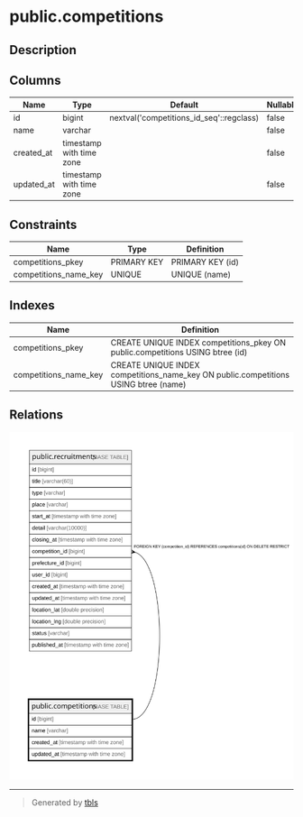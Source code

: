 # public.competitions

## Description

## Columns

| Name | Type | Default | Nullable | Children | Parents | Comment |
| ---- | ---- | ------- | -------- | -------- | ------- | ------- |
| id | bigint | nextval('competitions_id_seq'::regclass) | false | [public.recruitments](public.recruitments.md) |  |  |
| name | varchar |  | false |  |  |  |
| created_at | timestamp with time zone |  | false |  |  |  |
| updated_at | timestamp with time zone |  | false |  |  |  |

## Constraints

| Name | Type | Definition |
| ---- | ---- | ---------- |
| competitions_pkey | PRIMARY KEY | PRIMARY KEY (id) |
| competitions_name_key | UNIQUE | UNIQUE (name) |

## Indexes

| Name | Definition |
| ---- | ---------- |
| competitions_pkey | CREATE UNIQUE INDEX competitions_pkey ON public.competitions USING btree (id) |
| competitions_name_key | CREATE UNIQUE INDEX competitions_name_key ON public.competitions USING btree (name) |

## Relations

![er](public.competitions.svg)

---

> Generated by [tbls](https://github.com/k1LoW/tbls)
